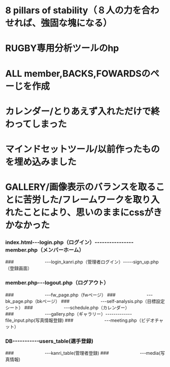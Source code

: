 # 8 pillars of stability（８人の力を合わせれば、強固な塊になる）
# RUGBY専用分析ツールのhp
# ALL member,BACKS,FOWARDSのぺーじを作成
# カレンダー/とりあえず入れただけで終わってしまった
# マインドセットツール/以前作ったものを埋め込みました
# GALLERY/画像表示のバランスを取ることに苦労した/フレームワークを取り入れたことにより、思いのままにcssがきかなかった
### index.html---login.php（ログイン）----------------member.php（メンバーホーム）
###　　　　　　　---login_kanri.php（管理者ログイン）-----sign_up.php（登録画面）
### member.php---logout.php（ログアウト）
###　　　　　　　---fw_page.php（fwページ）
###　　　　　　　---bk_page.php（bkページ）
###　　　　　　　---self-analysis.php（目標設定シート）
###　　　　　　　---schedule.php（カレンダー）
###　　　　　　　---gallery.php（ギャラリー）-------------file_input.php(写真情報登録) 
###　　　　　　　---meeting.php（ビデオチャット）
### DB-----------users_table(選手登録)
###　　　　　　　---kanri_table(管理者登録)
###　　　　　　　---media(写真情報)